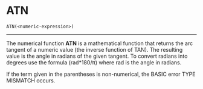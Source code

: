 # ATN
```
ATN(<numeric-expression>)
```
---

The numerical function **ATN** is a mathematical function that returns the arc tangent of a numeric value (the inverse function of TAN). The resulting value is the angle in radians of the given tangent. To convert radians into degrees use the formula (rad*180/π) where rad is the angle in radians.

If the term given in the parentheses is non-numerical, the BASIC error TYPE MISMATCH occurs.